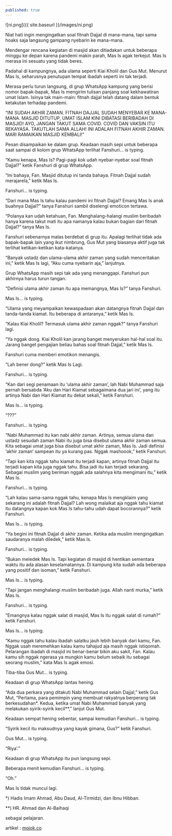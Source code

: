 ```yaml
---
published: true
---
```

![ni.png]({{ site.baseurl }}/images/ni.png)

Niat hati ingin mengingatkan soal fitnah Dajjal di mana-mana, tapi sama hoaks saja langsung gampang nyebarin ke mana-mana.

Mendengar rencana kegiatan di masjid akan ditiadakan untuk beberapa minggu ke depan karena pandemi makin parah, Mas Is agak terkejut. Mas Is merasa ini sesuatu yang tidak beres.

Padahal di kampungnya, ada ulama seperti Kiai Kholil dan Gus Mut. Menurut Mas Is, seharusnya penutupan tempat ibadah seperti ini tak terjadi.

Merasa perlu turun langsung, di grup WhatsApp kampung yang berisi nomor bapak-bapak, Mas Is mengirim tulisan panjang soal kekhawatiran umat Islam. Isinya tak main-main: fitnah dajjal telah datang dalam bentuk ketakutan terhadap pandemi.

“INI SUDAH AKHIR ZAMAN. FITNAH DAJJAL SUDAH MENYEBAR KE MANA-MANA. MASJID DITUTUP, UMAT ISLAM KINI DIBATASI BERIBADAH DI MASJID! AYO, JANGAN TAKUT SAMA COVID. COVID DAN VAKSIN ITU REKAYASA. TAKUTLAH SAMA ALLAH! INI ADALAH FITNAH AKHIR ZAMAN. MARI RAMAIKAN MASJID KEMBALI!”

Pesan disampaikan ke dalam grup. Keadaan masih sepi untuk beberapa saat sampai di kolom grup WhatsApp terlihat Fanshuri… is typing.

“Kamu kenapa, Mas Is? Pagi-pagi kok udah nyebar-nyebar soal fitnah Dajjal?” ketik Fanshuri di grup WhatsApp.

“Ini bahaya, Fan. Masjid ditutup ini tanda bahaya. Fitnah Dajjal sudah merajarela,” ketik Mas Is.

Fanshuri… is typing.

“Dari mana Mas Is tahu kalau pandemi ini fitnah Dajjal? Emang Mas Is anak buahnya Dajjal?” tanya Fanshuri sambil diselengi emoticon tertawa.

“Polanya kan udah ketahuan, Fan. Menghalang-halangi muslim beribadah hanya karena takut mati itu apa namanya kalau bukan bagian dari fitnah Dajjal?” tanya Mas Is.

Fanshuri sebenarnya malas berdebat di grup itu. Apalagi terlihat tidak ada bapak-bapak lain yang ikut nimbrung, Gus Mut yang biasanya aktif juga tak terlihat ketikan-ketikan kata-katanya.

“Banyak ustadz dan ulama-ulama akhir zaman yang sudah menceritakan ini,” ketik Mas Is lagi, “Aku cuma nyebarin aja,” lanjutnya.

Grup WhatsApp masih sepi tak ada yang menanggapi. Fanshuri pun akhirnya harus turun tangan.

“Definisi ulama akhir zaman itu apa memangnya, Mas Is?” tanya Fanshuri.

Mas Is… is typing.

“Ulama yang meyampaikan kewaspadaan akan datangnya fitnah Dajjal dan tanda-tanda kiamat. Itu beberapa di antaranya,” ketik Mas Is.

“Kalau Kiai Kholil? Termasuk ulama akhir zaman nggak?” tanya Fanshuri lagi.

“Ya nggak dong. Kiai Kholil kan jarang banget menyerukan hal-hal soal itu. Jarang banget pengajian beliau bahas soal fitnah Dajjal,” ketik Mas Is.

Fanshuri cuma memberi emotikon menangis.

“Lah bener dong?” ketik Mas Is Lagi.

Fanshuri… is typing.

“Kan dari segi penamaan itu ‘ulama akhir zaman’, lah Nabi Muhammad saja pernah bersabda ‘Aku dan Hari Kiamat sebagaimana dua jari ini’, yang itu artinya Nabi dan Hari Kiamat itu dekat sekali,” ketik Fanshuri.

Mas Is… is typing.

“???”

Fanshuri… is typing.

“Nabi Muhammad itu kan nabi akhir zaman. Artinya, semua ulama dan ustadz sesudah zaman Nabi itu juga bisa disebut ulama akhir zaman semua. Kita sebagai umat juga bisa disebut umat akhir zaman, Mas Is. Jadi definisi ‘akhir zaman’ sampean itu ya kurang pas. Nggak mashoook,” ketik Fanshuri.

“Tapi kan kita nggak tahu kiamat itu terjadi kapan, artinya fitnah Dajjal itu terjadi kapan kita juga  nggak tahu. Bisa jadi itu kan terjadi sekarang. Sebagai muslim yang beriman nggak ada salahnya kita mengimani itu,” ketik Mas Is.

Fanshuri… is typing.

“Lah kalau sama-sama nggak tahu, kenapa Mas Is mengklaim yang sekarang ini adalah fitnah Dajjal? Lah wong malaikat aja nggak tahu kiamat itu datangnya kapan kok Mas Is tahu-tahu udah dapat bocorannya?” ketik Fanshuri.

Mas Is… is typing.

“Ya begini ini fitnah Dajjal di akhir zaman. Ketika ada muslim mengingatkan saudaranya malah diledek,” ketik Mas Is.

Fanshuri… is typing.

“Bukan meledek Mas Is. Tapi kegiatan di masjid di hentikan sementara waktu itu ada alasan keselamatannya. Di kampung kita sudah ada beberapa yang positif dan isoman,” ketik Fanshuri.

Mas Is… is typing.

“Tapi jangan menghalangi muslim beribadah juga. Allah nanti murka,” ketik Mas Is.

Fanshuri… is typing.

“Emangnya kalau nggak salat di masjid, Mas Is itu nggak salat di rumah?” ketik Fanshuri.

Mas Is… is typing.

“Kamu nggak tahu kalau ibadah salatku jauh lebih banyak dari kamu, Fan. Nggak usah meremehkan kalau kamu tahajud aja masih nggak istiqomah. Pelarangan ibadah di masjid ini benar-benar bikin aku sakit, Fan. Kalau kamu sih nggak ngerasa ya mungkin kamu belum sebaik itu sebagai seorang muslim,” kata Mas Is agak emosi.

Tiba-tiba Gus Mut… is typing.

Keadaan di grup WhatsApp lantas hening.

“Ada dua perkara yang ditakuti Nabi Muhammad selain Dajjal,” ketik Gus Mut, “Pertama, para pemimpin yang membuat rakyatnya berperang tak berkesudahan*. Kedua, ketika umat Nabi Muhammad banyak yang melakukan syirik-syirik kecil**,” lanjut Gus Mut.

Keadaan sempat hening sebentar, sampai kemudian Fanshuri… is typing.

“Syirik kecil itu maksudnya yang kayak gimana, Gus?” ketik Fanshuri.

Gus Mut… is typing.

“Riya’.”

Keadaan di grup WhatsApp itu pun langsung sepi.

Beberapa menit kemudian Fanshuri… is typing.

“Oh.”

Mas Is tidak muncul lagi.

*) Hadis Imam Ahmad, Abu Daud, Al-Tirmidzi, dan Ibnu Hibban.

**) HR. Ahmad dan Al-Baihaqi

sebagai pelajaran.

artikel : [mojok.co](mojok.co)
